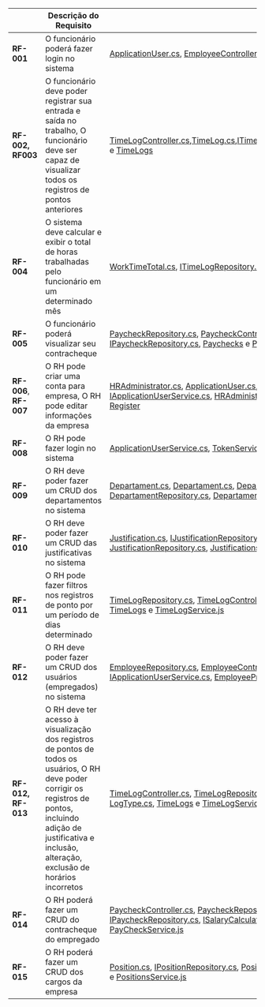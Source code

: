 |  | Descrição do Requisito | Artefatos(s) produzido(s) |
|-------------------|-----------------------------------------------------------------------------------------------------------------------------------------------------------------------------------------------------------------------------|--------------------------------------------------------------------------------------------------------------------------------------------------------------------------------------------------------------------------------------------------------------------------------------------------|
| **RF-001** | O funcionário poderá fazer login no sistema | [ApplicationUser.cs](https://github.com/ICEI-PUC-Minas-PMV-ADS/pmv-ads-2023-2-e4-proj-infra-t3-grupo-1-projeto-ponto/blob/main/src/backend/ClockIn/ClockIn.In.Domain/Entities/ApplicationUser.cs), [EmployeeController.cs](https://github.com/ICEI-PUC-Minas-PMV-ADS/pmv-ads-2023-2-e4-proj-infra-t3-grupo-1-projeto-ponto/blob/main/src/backend/ClockIn/ClockIn.Api/Controllers/EmployeeController.cs), [Login DTOs](https://github.com/ICEI-PUC-Minas-PMV-ADS/pmv-ads-2023-2-e4-proj-infra-t3-grupo-1-projeto-ponto/tree/main/src/backend/ClockIn/ClockIn.Application/DTOs/LoginDTOs), [ApplicationUserService.cs](https://github.com/ICEI-PUC-Minas-PMV-ADS/pmv-ads-2023-2-e4-proj-infra-t3-grupo-1-projeto-ponto/blob/main/src/backend/ClockIn/ClockIn.Application/Services/ApplicationUserService.cs), [IApplicationUserService.cs](https://github.com/ICEI-PUC-Minas-PMV-ADS/pmv-ads-2023-2-e4-proj-infra-t3-grupo-1-projeto-ponto/blob/main/src/backend/ClockIn/ClockIn.Application/Interfaces/IApplicationUserService.cs), [TokenService.cs](https://github.com/ICEI-PUC-Minas-PMV-ADS/pmv-ads-2023-2-e4-proj-infra-t3-grupo-1-projeto-ponto/blob/main/src/backend/ClockIn/ClockIn.Application/Services/TokenService.cs) e [ITokenService.cs](https://github.com/ICEI-PUC-Minas-PMV-ADS/pmv-ads-2023-2-e4-proj-infra-t3-grupo-1-projeto-ponto/blob/main/src/backend/ClockIn/ClockIn.Application/Interfaces/ITokenService.cs) |  |
| **RF-002, RF003** | O funcionário deve poder registrar sua entrada e saída no trabalho, O funcionário deve ser capaz de visualizar todos os registros de pontos anteriores | [TimeLogController.cs](https://github.com/ICEI-PUC-Minas-PMV-ADS/pmv-ads-2023-2-e4-proj-infra-t3-grupo-1-projeto-ponto/blob/main/src/backend/ClockIn/ClockIn.Api/Controllers/TimeLogController.cs),[TimeLog.cs](https://github.com/ICEI-PUC-Minas-PMV-ADS/pmv-ads-2023-2-e4-proj-infra-t3-grupo-1-projeto-ponto/blob/main/src/backend/ClockIn/ClockIn.Domain/Entities/TimeLog.cs),[ITimeLogRepository.cs](https://github.com/ICEI-PUC-Minas-PMV-ADS/pmv-ads-2023-2-e4-proj-infra-t3-grupo-1-projeto-ponto/blob/main/src/backend/ClockIn/ClockIn.Domain/Interfaces/ITimeLogRepository.cs),[TimeLogDTOs](https://github.com/ICEI-PUC-Minas-PMV-ADS/pmv-ads-2023-2-e4-proj-infra-t3-grupo-1-projeto-ponto/tree/main/src/backend/ClockIn/ClockIn.Application/DTOs/TimeLogDTOs),[ITimeLogService.cs](https://github.com/ICEI-PUC-Minas-PMV-ADS/pmv-ads-2023-2-e4-proj-infra-t3-grupo-1-projeto-ponto/blob/main/src/backend/ClockIn/ClockIn.Application/Interfaces/ITimeLogService.cs),[TimeLogProfile.cs](https://github.com/ICEI-PUC-Minas-PMV-ADS/pmv-ads-2023-2-e4-proj-infra-t3-grupo-1-projeto-ponto/blob/main/src/backend/ClockIn/ClockIn.Application/Mappers/TimeLogProfile.cs),[TimeLogService.cs](https://github.com/ICEI-PUC-Minas-PMV-ADS/pmv-ads-2023-2-e4-proj-infra-t3-grupo-1-projeto-ponto/blob/main/src/backend/ClockIn/ClockIn.Application/Services/TimeLogService.cs),[LogType.cs](https://github.com/ICEI-PUC-Minas-PMV-ADS/pmv-ads-2023-2-e4-proj-infra-t3-grupo-1-projeto-ponto/blob/main/src/backend/ClockIn/ClockIn.Domain/Enums/LogType.cs),[TimeLogService.js](https://github.com/ICEI-PUC-Minas-PMV-ADS/pmv-ads-2023-2-e4-proj-infra-t3-grupo-1-projeto-ponto/blob/main/src/frontend/clockin/src/services/TimeLogService.js) e [TimeLogs](https://github.com/ICEI-PUC-Minas-PMV-ADS/pmv-ads-2023-2-e4-proj-infra-t3-grupo-1-projeto-ponto/tree/main/src/frontend/clockin/src/pages/TimeLogs) |  |
| **RF-004** | O sistema deve calcular e exibir o total de horas trabalhadas pelo funcionário em um determinado mês | [WorkTimeTotal.cs](https://github.com/ICEI-PUC-Minas-PMV-ADS/pmv-ads-2023-2-e4-proj-infra-t3-grupo-1-projeto-ponto/blob/main/src/backend/ClockIn/ClockIn.Domain/Entities/WorkTimeTotal.cs), [ITimeLogRepository.cs](https://github.com/ICEI-PUC-Minas-PMV-ADS/pmv-ads-2023-2-e4-proj-infra-t3-grupo-1-projeto-ponto/blob/main/src/backend/ClockIn/ClockIn.Domain/Interfaces/ITimeLogRepository.cs) e [TimeLogRepository.cs](https://github.com/ICEI-PUC-Minas-PMV-ADS/pmv-ads-2023-2-e4-proj-infra-t3-grupo-1-projeto-ponto/blob/main/src/backend/ClockIn/ClockIn.Infra.Data/Repositories/TimeLogRepository.cs) |
| **RF-005** | O funcionário poderá visualizar seu contracheque | [PaycheckRepository.cs](https://github.com/ICEI-PUC-Minas-PMV-ADS/pmv-ads-2023-2-e4-proj-infra-t3-grupo-1-projeto-ponto/blob/main/src/backend/ClockIn/ClockIn.Infra.Data/Repositories/PaycheckRepository.cs), [PaycheckController.cs](https://github.com/ICEI-PUC-Minas-PMV-ADS/pmv-ads-2023-2-e4-proj-infra-t3-grupo-1-projeto-ponto/blob/main/src/backend/ClockIn/ClockIn.Api/Controllers/PaycheckController.cs), [PaycheckDTOs](https://github.com/ICEI-PUC-Minas-PMV-ADS/pmv-ads-2023-2-e4-proj-infra-t3-grupo-1-projeto-ponto/tree/main/src/backend/ClockIn/ClockIn.Application/DTOs/PaycheckDTOs), [IPaycheckService.cs](https://github.com/ICEI-PUC-Minas-PMV-ADS/pmv-ads-2023-2-e4-proj-infra-t3-grupo-1-projeto-ponto/blob/main/src/backend/ClockIn/ClockIn.Application/Interfaces/IPaycheckService.cs), [PaycheckProfile.cs](https://github.com/ICEI-PUC-Minas-PMV-ADS/pmv-ads-2023-2-e4-proj-infra-t3-grupo-1-projeto-ponto/blob/main/src/backend/ClockIn/ClockIn.Application/Mappers/PaycheckProfile.cs), [PaycheckService.cs](https://github.com/ICEI-PUC-Minas-PMV-ADS/pmv-ads-2023-2-e4-proj-infra-t3-grupo-1-projeto-ponto/blob/main/src/backend/ClockIn/ClockIn.Application/Services/PaycheckService.cs), [Paycheck.cs](https://github.com/ICEI-PUC-Minas-PMV-ADS/pmv-ads-2023-2-e4-proj-infra-t3-grupo-1-projeto-ponto/blob/main/src/backend/ClockIn/ClockIn.Domain/Entities/Paycheck.cs), [IPaycheckRepository.cs](https://github.com/ICEI-PUC-Minas-PMV-ADS/pmv-ads-2023-2-e4-proj-infra-t3-grupo-1-projeto-ponto/blob/main/src/backend/ClockIn/ClockIn.Domain/Interfaces/IPaycheckRepository.cs), [Paychecks](https://github.com/ICEI-PUC-Minas-PMV-ADS/pmv-ads-2023-2-e4-proj-infra-t3-grupo-1-projeto-ponto/tree/main/src/frontend/clockin/src/pages/Paychecks) e [PayCheckService.js](https://github.com/ICEI-PUC-Minas-PMV-ADS/pmv-ads-2023-2-e4-proj-infra-t3-grupo-1-projeto-ponto/blob/main/src/frontend/clockin/src/services/PayCheckService.js) |
| **RF-006**, **RF-007** | O RH pode criar uma conta para empresa, O RH pode editar informações da empresa | [HRAdministrator.cs](https://github.com/ICEI-PUC-Minas-PMV-ADS/pmv-ads-2023-2-e4-proj-infra-t3-grupo-1-projeto-ponto/blob/main/src/backend/ClockIn/ClockIn.Domain/Entities/HRAdministrator.cs), [ApplicationUser.cs](https://github.com/ICEI-PUC-Minas-PMV-ADS/pmv-ads-2023-2-e4-proj-infra-t3-grupo-1-projeto-ponto/blob/main/src/backend/ClockIn/ClockIn.Domain/Entities/ApplicationUser.cs), [IHRAdministratorRepository.cs](https://github.com/ICEI-PUC-Minas-PMV-ADS/pmv-ads-2023-2-e4-proj-infra-t3-grupo-1-projeto-ponto/blob/main/src/backend/ClockIn/ClockIn.Domain/Interfaces/IHRAdministratorRepository.cs), [HRAdministratorController.cs](https://github.com/ICEI-PUC-Minas-PMV-ADS/pmv-ads-2023-2-e4-proj-infra-t3-grupo-1-projeto-ponto/blob/main/src/backend/ClockIn/ClockIn.Api/Controllers/HRAdministratorController.cs), [HRAdministratorDTOs](https://github.com/ICEI-PUC-Minas-PMV-ADS/pmv-ads-2023-2-e4-proj-infra-t3-grupo-1-projeto-ponto/tree/main/src/backend/ClockIn/ClockIn.Application/DTOs/HRAdministratorDTOs), [IHRAdministratorService.cs](https://github.com/ICEI-PUC-Minas-PMV-ADS/pmv-ads-2023-2-e4-proj-infra-t3-grupo-1-projeto-ponto/blob/main/src/backend/ClockIn/ClockIn.Application/Interfaces/IHRAdministratorService.cs), [IApplicationUserService.cs](https://github.com/ICEI-PUC-Minas-PMV-ADS/pmv-ads-2023-2-e4-proj-infra-t3-grupo-1-projeto-ponto/blob/main/src/backend/ClockIn/ClockIn.Application/Interfaces/IApplicationUserService.cs), [HRAdministratorProfile.cs](https://github.com/ICEI-PUC-Minas-PMV-ADS/pmv-ads-2023-2-e4-proj-infra-t3-grupo-1-projeto-ponto/blob/main/src/backend/ClockIn/ClockIn.Application/Mappers/HRAdministratorProfile.cs), [ApplicationUserService.cs](https://github.com/ICEI-PUC-Minas-PMV-ADS/pmv-ads-2023-2-e4-proj-infra-t3-grupo-1-projeto-ponto/blob/main/src/backend/ClockIn/ClockIn.Application/Services/ApplicationUserService.cs), [HRAdministratorService.cs](https://github.com/ICEI-PUC-Minas-PMV-ADS/pmv-ads-2023-2-e4-proj-infra-t3-grupo-1-projeto-ponto/blob/main/src/backend/ClockIn/ClockIn.Application/Services/HRAdministratorService.cs), [HRAdministratorRepository.cs](https://github.com/ICEI-PUC-Minas-PMV-ADS/pmv-ads-2023-2-e4-proj-infra-t3-grupo-1-projeto-ponto/blob/main/src/backend/ClockIn/ClockIn.Infra.Data/Repositories/HRAdministratorRepository.cs), [UserService.js](https://github.com/ICEI-PUC-Minas-PMV-ADS/pmv-ads-2023-2-e4-proj-infra-t3-grupo-1-projeto-ponto/blob/main/src/frontend/clockin/src/services/UserService.js) e [Register](https://github.com/ICEI-PUC-Minas-PMV-ADS/pmv-ads-2023-2-e4-proj-infra-t3-grupo-1-projeto-ponto/tree/main/src/frontend/clockin/src/pages/Register) |
| **RF-008** | O RH pode fazer login no sistema | [ApplicationUserService.cs](https://github.com/ICEI-PUC-Minas-PMV-ADS/pmv-ads-2023-2-e4-proj-infra-t3-grupo-1-projeto-ponto/blob/main/src/backend/ClockIn/ClockIn.Application/Services/ApplicationUserService.cs), [TokenService.cs](https://github.com/ICEI-PUC-Minas-PMV-ADS/pmv-ads-2023-2-e4-proj-infra-t3-grupo-1-projeto-ponto/blob/main/src/backend/ClockIn/ClockIn.Application/Services/TokenService.cs), [ITokenService.cs](https://github.com/ICEI-PUC-Minas-PMV-ADS/pmv-ads-2023-2-e4-proj-infra-t3-grupo-1-projeto-ponto/blob/main/src/backend/ClockIn/ClockIn.Application/Interfaces/ITokenService.cs), [HRAdministratorController.cs](https://github.com/ICEI-PUC-Minas-PMV-ADS/pmv-ads-2023-2-e4-proj-infra-t3-grupo-1-projeto-ponto/blob/main/src/backend/ClockIn/ClockIn.Api/Controllers/HRAdministratorController.cs), [Login DTOs](https://github.com/ICEI-PUC-Minas-PMV-ADS/pmv-ads-2023-2-e4-proj-infra-t3-grupo-1-projeto-ponto/tree/main/src/backend/ClockIn/ClockIn.Application/DTOs/LoginDTOs), [Login](https://github.com/ICEI-PUC-Minas-PMV-ADS/pmv-ads-2023-2-e4-proj-infra-t3-grupo-1-projeto-ponto/tree/main/src/frontend/clockin/src/pages/Login) e [UserService.js](https://github.com/ICEI-PUC-Minas-PMV-ADS/pmv-ads-2023-2-e4-proj-infra-t3-grupo-1-projeto-ponto/blob/main/src/frontend/clockin/src/services/UserService.js) |
| **RF-009** | O RH deve poder fazer um CRUD dos departamentos no sistema | [Departament.cs](https://github.com/ICEI-PUC-Minas-PMV-ADS/pmv-ads-2023-2-e4-proj-infra-t3-grupo-1-projeto-ponto/blob/main/src/backend/ClockIn/ClockIn.Domain/Entities/Departament.cs), [Departament.cs](https://github.com/ICEI-PUC-Minas-PMV-ADS/pmv-ads-2023-2-e4-proj-infra-t3-grupo-1-projeto-ponto/blob/main/src/backend/ClockIn/ClockIn.Domain/Interfaces/IDepartamentRepository.cs), [DepartamentController.cs](https://github.com/ICEI-PUC-Minas-PMV-ADS/pmv-ads-2023-2-e4-proj-infra-t3-grupo-1-projeto-ponto/blob/main/src/backend/ClockIn/ClockIn.Api/Controllers/DepartamentController.cs), [DepartamentDTOs](https://github.com/ICEI-PUC-Minas-PMV-ADS/pmv-ads-2023-2-e4-proj-infra-t3-grupo-1-projeto-ponto/tree/main/src/backend/ClockIn/ClockIn.Application/DTOs/DepartamentDTOs), [IDepartamentService.cs](https://github.com/ICEI-PUC-Minas-PMV-ADS/pmv-ads-2023-2-e4-proj-infra-t3-grupo-1-projeto-ponto/blob/main/src/backend/ClockIn/ClockIn.Application/Interfaces/IDepartamentService.cs), [DepartamentProfile.cs](https://github.com/ICEI-PUC-Minas-PMV-ADS/pmv-ads-2023-2-e4-proj-infra-t3-grupo-1-projeto-ponto/blob/main/src/backend/ClockIn/ClockIn.Application/Mappers/DepartamentProfile.cs), [DepartamentService.cs](https://github.com/ICEI-PUC-Minas-PMV-ADS/pmv-ads-2023-2-e4-proj-infra-t3-grupo-1-projeto-ponto/blob/main/src/backend/ClockIn/ClockIn.Application/Services/DepartamentService.cs), [DepartamentRepository.cs](https://github.com/ICEI-PUC-Minas-PMV-ADS/pmv-ads-2023-2-e4-proj-infra-t3-grupo-1-projeto-ponto/blob/main/src/backend/ClockIn/ClockIn.Infra.Data/Repositories/DepartamentRepository.cs), [DepartamentService.js](https://github.com/ICEI-PUC-Minas-PMV-ADS/pmv-ads-2023-2-e4-proj-infra-t3-grupo-1-projeto-ponto/blob/main/src/frontend/clockin/src/services/DepartamentService.js) e [Departaments](https://github.com/ICEI-PUC-Minas-PMV-ADS/pmv-ads-2023-2-e4-proj-infra-t3-grupo-1-projeto-ponto/tree/main/src/frontend/clockin/src/pages/Departaments) |
| **RF-010** | O RH deve poder fazer um CRUD das justificativas no sistema | [Justification.cs](https://github.com/ICEI-PUC-Minas-PMV-ADS/pmv-ads-2023-2-e4-proj-infra-t3-grupo-1-projeto-ponto/blob/main/src/backend/ClockIn/ClockIn.Domain/Entities/Justification.cs), [IJustificationRepository.cs](https://github.com/ICEI-PUC-Minas-PMV-ADS/pmv-ads-2023-2-e4-proj-infra-t3-grupo-1-projeto-ponto/blob/main/src/backend/ClockIn/ClockIn.Domain/Interfaces/IJustificationRepository.cs), [JustificationController.cs](https://github.com/ICEI-PUC-Minas-PMV-ADS/pmv-ads-2023-2-e4-proj-infra-t3-grupo-1-projeto-ponto/blob/main/src/backend/ClockIn/ClockIn.Api/Controllers/JustificationController.cs), [JustificationDTOs](https://github.com/ICEI-PUC-Minas-PMV-ADS/pmv-ads-2023-2-e4-proj-infra-t3-grupo-1-projeto-ponto/tree/main/src/backend/ClockIn/ClockIn.Application/DTOs/JustificationDTOs), [IJustificationDTOs](https://github.com/ICEI-PUC-Minas-PMV-ADS/pmv-ads-2023-2-e4-proj-infra-t3-grupo-1-projeto-ponto/blob/main/src/backend/ClockIn/ClockIn.Application/Interfaces/IJustificationService.cs), [JustificationProfile.cs](https://github.com/ICEI-PUC-Minas-PMV-ADS/pmv-ads-2023-2-e4-proj-infra-t3-grupo-1-projeto-ponto/blob/main/src/backend/ClockIn/ClockIn.Application/Mappers/JustificationProfile.cs), [JustificationDTOs](https://github.com/ICEI-PUC-Minas-PMV-ADS/pmv-ads-2023-2-e4-proj-infra-t3-grupo-1-projeto-ponto/blob/main/src/backend/ClockIn/ClockIn.Application/Services/JustificationService.cs), [JustificationRepository.cs](https://github.com/ICEI-PUC-Minas-PMV-ADS/pmv-ads-2023-2-e4-proj-infra-t3-grupo-1-projeto-ponto/blob/main/src/backend/ClockIn/ClockIn.Infra.Data/Repositories/JustificationRepository.cs), [Justifications](https://github.com/ICEI-PUC-Minas-PMV-ADS/pmv-ads-2023-2-e4-proj-infra-t3-grupo-1-projeto-ponto/tree/main/src/frontend/clockin/src/pages/Justifications) e [JustificationsService.js](https://github.com/ICEI-PUC-Minas-PMV-ADS/pmv-ads-2023-2-e4-proj-infra-t3-grupo-1-projeto-ponto/blob/main/src/frontend/clockin/src/services/JustificationsService.js) |
| **RF-011** | O RH pode fazer filtros nos registros de ponto por um período de dias determinado | [TimeLogRepository.cs](https://github.com/ICEI-PUC-Minas-PMV-ADS/pmv-ads-2023-2-e4-proj-infra-t3-grupo-1-projeto-ponto/blob/main/src/backend/ClockIn/ClockIn.Infra.Data/Repositories/TimeLogRepository.cs), [TimeLogController.cs](https://github.com/ICEI-PUC-Minas-PMV-ADS/pmv-ads-2023-2-e4-proj-infra-t3-grupo-1-projeto-ponto/blob/main/src/backend/ClockIn/ClockIn.Api/Controllers/TimeLogController.cs), [TimeLogService.cs](https://github.com/ICEI-PUC-Minas-PMV-ADS/pmv-ads-2023-2-e4-proj-infra-t3-grupo-1-projeto-ponto/blob/main/src/backend/ClockIn/ClockIn.Application/Services/TimeLogService.cs), [TimeLogProfile.cs](https://github.com/ICEI-PUC-Minas-PMV-ADS/pmv-ads-2023-2-e4-proj-infra-t3-grupo-1-projeto-ponto/blob/main/src/backend/ClockIn/ClockIn.Application/Mappers/TimeLogProfile.cs), [TimeLogService.cs](https://github.com/ICEI-PUC-Minas-PMV-ADS/pmv-ads-2023-2-e4-proj-infra-t3-grupo-1-projeto-ponto/blob/main/src/backend/ClockIn/ClockIn.Application/Interfaces/ITimeLogService.cs), [TimeLogDTOs](https://github.com/ICEI-PUC-Minas-PMV-ADS/pmv-ads-2023-2-e4-proj-infra-t3-grupo-1-projeto-ponto/tree/main/src/backend/ClockIn/ClockIn.Application/DTOs/TimeLogDTOs), [TimeLog.cs](https://github.com/ICEI-PUC-Minas-PMV-ADS/pmv-ads-2023-2-e4-proj-infra-t3-grupo-1-projeto-ponto/blob/main/src/backend/ClockIn/ClockIn.Domain/Entities/TimeLog.cs), [ITimeLogRepository.cs](https://github.com/ICEI-PUC-Minas-PMV-ADS/pmv-ads-2023-2-e4-proj-infra-t3-grupo-1-projeto-ponto/blob/main/src/backend/ClockIn/ClockIn.Domain/Interfaces/ITimeLogRepository.cs), [TimeLogs](https://github.com/ICEI-PUC-Minas-PMV-ADS/pmv-ads-2023-2-e4-proj-infra-t3-grupo-1-projeto-ponto/tree/main/src/frontend/clockin/src/pages/TimeLogs) e [TimeLogService.js](https://github.com/ICEI-PUC-Minas-PMV-ADS/pmv-ads-2023-2-e4-proj-infra-t3-grupo-1-projeto-ponto/blob/main/src/frontend/clockin/src/services/TimeLogService.js) |
| **RF-012** | O RH deve poder fazer um CRUD dos usuários (empregados) no sistema | [EmployeeRepository.cs](https://github.com/ICEI-PUC-Minas-PMV-ADS/pmv-ads-2023-2-e4-proj-infra-t3-grupo-1-projeto-ponto/blob/main/src/backend/ClockIn/ClockIn.Infra.Data/Repositories/EmployeeRepository.cs), [EmployeeController.cs](https://github.com/ICEI-PUC-Minas-PMV-ADS/pmv-ads-2023-2-e4-proj-infra-t3-grupo-1-projeto-ponto/blob/main/src/backend/ClockIn/ClockIn.Api/Controllers/EmployeeController.cs), [mployeeRepository.cs](https://github.com/ICEI-PUC-Minas-PMV-ADS/pmv-ads-2023-2-e4-proj-infra-t3-grupo-1-projeto-ponto/blob/main/src/backend/ClockIn/ClockIn.Domain/Interfaces/IEmployeeRepository.cs), [Employee.cs](https://github.com/ICEI-PUC-Minas-PMV-ADS/pmv-ads-2023-2-e4-proj-infra-t3-grupo-1-projeto-ponto/blob/main/src/backend/ClockIn/ClockIn.Domain/Entities/Employee.cs), [ApplicationUser.cs](https://github.com/ICEI-PUC-Minas-PMV-ADS/pmv-ads-2023-2-e4-proj-infra-t3-grupo-1-projeto-ponto/blob/main/src/backend/ClockIn/ClockIn.Domain/Entities/ApplicationUser.cs), [EmployeeDTOs](https://github.com/ICEI-PUC-Minas-PMV-ADS/pmv-ads-2023-2-e4-proj-infra-t3-grupo-1-projeto-ponto/tree/main/src/backend/ClockIn/ClockIn.Application/DTOs/EmployeeDTOs), [IEmployeeService.cs](https://github.com/ICEI-PUC-Minas-PMV-ADS/pmv-ads-2023-2-e4-proj-infra-t3-grupo-1-projeto-ponto/blob/main/src/backend/ClockIn/ClockIn.Application/Interfaces/IEmployeeService.cs), [IApplicationUserService.cs](https://github.com/ICEI-PUC-Minas-PMV-ADS/pmv-ads-2023-2-e4-proj-infra-t3-grupo-1-projeto-ponto/blob/main/src/backend/ClockIn/ClockIn.Application/Interfaces/IApplicationUserService.cs), [EmployeeProfile.cs](https://github.com/ICEI-PUC-Minas-PMV-ADS/pmv-ads-2023-2-e4-proj-infra-t3-grupo-1-projeto-ponto/blob/main/src/backend/ClockIn/ClockIn.Application/Mappers/EmployeeProfile.cs), [EmployeeService.cs](https://github.com/ICEI-PUC-Minas-PMV-ADS/pmv-ads-2023-2-e4-proj-infra-t3-grupo-1-projeto-ponto/blob/main/src/backend/ClockIn/ClockIn.Application/Services/EmployeeService.cs), [ApplicationUserService.cs](https://github.com/ICEI-PUC-Minas-PMV-ADS/pmv-ads-2023-2-e4-proj-infra-t3-grupo-1-projeto-ponto/blob/main/src/backend/ClockIn/ClockIn.Application/Services/ApplicationUserService.cs), [EmployeeService.js](https://github.com/ICEI-PUC-Minas-PMV-ADS/pmv-ads-2023-2-e4-proj-infra-t3-grupo-1-projeto-ponto/blob/main/src/frontend/clockin/src/services/EmployeeService.js) e [Employees](https://github.com/ICEI-PUC-Minas-PMV-ADS/pmv-ads-2023-2-e4-proj-infra-t3-grupo-1-projeto-ponto/tree/main/src/frontend/clockin/src/pages/Employees) |
| **RF-012, RF-013** | O RH deve ter acesso à visualização dos registros de pontos de todos os usuários, O RH deve poder corrigir os registros de pontos, incluindo adição de justificativa e inclusão, alteração, exclusão de horários incorretos | [TimeLogController.cs](https://github.com/ICEI-PUC-Minas-PMV-ADS/pmv-ads-2023-2-e4-proj-infra-t3-grupo-1-projeto-ponto/blob/main/src/backend/ClockIn/ClockIn.Api/Controllers/TimeLogController.cs), [TimeLogRepository.cs](https://github.com/ICEI-PUC-Minas-PMV-ADS/pmv-ads-2023-2-e4-proj-infra-t3-grupo-1-projeto-ponto/blob/main/src/backend/ClockIn/ClockIn.Infra.Data/Repositories/TimeLogRepository.cs), [TimeLog.cs](https://github.com/ICEI-PUC-Minas-PMV-ADS/pmv-ads-2023-2-e4-proj-infra-t3-grupo-1-projeto-ponto/blob/main/src/backend/ClockIn/ClockIn.Domain/Entities/TimeLog.cs), [ITimeLogRepository.cs](https://github.com/ICEI-PUC-Minas-PMV-ADS/pmv-ads-2023-2-e4-proj-infra-t3-grupo-1-projeto-ponto/blob/main/src/backend/ClockIn/ClockIn.Domain/Interfaces/ITimeLogRepository.cs), [TimeLogDTOs](https://github.com/ICEI-PUC-Minas-PMV-ADS/pmv-ads-2023-2-e4-proj-infra-t3-grupo-1-projeto-ponto/tree/main/src/backend/ClockIn/ClockIn.Application/DTOs/TimeLogDTOs), [ITimeLogService.cs](https://github.com/ICEI-PUC-Minas-PMV-ADS/pmv-ads-2023-2-e4-proj-infra-t3-grupo-1-projeto-ponto/blob/main/src/backend/ClockIn/ClockIn.Application/Interfaces/ITimeLogService.cs), [TimeLogProfile.cs](https://github.com/ICEI-PUC-Minas-PMV-ADS/pmv-ads-2023-2-e4-proj-infra-t3-grupo-1-projeto-ponto/blob/main/src/backend/ClockIn/ClockIn.Application/Mappers/TimeLogProfile.cs), [TimeLogService.cs](https://github.com/ICEI-PUC-Minas-PMV-ADS/pmv-ads-2023-2-e4-proj-infra-t3-grupo-1-projeto-ponto/blob/main/src/backend/ClockIn/ClockIn.Application/Services/TimeLogService.cs), [LogType.cs](https://github.com/ICEI-PUC-Minas-PMV-ADS/pmv-ads-2023-2-e4-proj-infra-t3-grupo-1-projeto-ponto/blob/main/src/backend/ClockIn/ClockIn.Domain/Enums/LogType.cs), [TimeLogs](https://github.com/ICEI-PUC-Minas-PMV-ADS/pmv-ads-2023-2-e4-proj-infra-t3-grupo-1-projeto-ponto/tree/main/src/frontend/clockin/src/pages/TimeLogs) e [TimeLogService.js](https://github.com/ICEI-PUC-Minas-PMV-ADS/pmv-ads-2023-2-e4-proj-infra-t3-grupo-1-projeto-ponto/blob/main/src/frontend/clockin/src/services/TimeLogService.js) |
| **RF-014** | O RH poderá fazer um CRUD do contracheque do empregado | [PaycheckController.cs](https://github.com/ICEI-PUC-Minas-PMV-ADS/pmv-ads-2023-2-e4-proj-infra-t3-grupo-1-projeto-ponto/blob/main/src/backend/ClockIn/ClockIn.Api/Controllers/PaycheckController.cs), [PaycheckRepository.cs](https://github.com/ICEI-PUC-Minas-PMV-ADS/pmv-ads-2023-2-e4-proj-infra-t3-grupo-1-projeto-ponto/blob/main/src/backend/ClockIn/ClockIn.Infra.Data/Repositories/PaycheckRepository.cs), [PaycheckService.cs](https://github.com/ICEI-PUC-Minas-PMV-ADS/pmv-ads-2023-2-e4-proj-infra-t3-grupo-1-projeto-ponto/blob/main/src/backend/ClockIn/ClockIn.Application/Services/PaycheckService.cs), [PaycheckProfile.cs](https://github.com/ICEI-PUC-Minas-PMV-ADS/pmv-ads-2023-2-e4-proj-infra-t3-grupo-1-projeto-ponto/blob/main/src/backend/ClockIn/ClockIn.Application/Mappers/PaycheckProfile.cs), [IPaycheckService.cs](https://github.com/ICEI-PUC-Minas-PMV-ADS/pmv-ads-2023-2-e4-proj-infra-t3-grupo-1-projeto-ponto/blob/main/src/backend/ClockIn/ClockIn.Application/Interfaces/IPaycheckService.cs), [PaycheckDTOs](https://github.com/ICEI-PUC-Minas-PMV-ADS/pmv-ads-2023-2-e4-proj-infra-t3-grupo-1-projeto-ponto/tree/main/src/backend/ClockIn/ClockIn.Application/DTOs/PaycheckDTOs), [Paycheck.cs](https://github.com/ICEI-PUC-Minas-PMV-ADS/pmv-ads-2023-2-e4-proj-infra-t3-grupo-1-projeto-ponto/blob/main/src/backend/ClockIn/ClockIn.Domain/Entities/Paycheck.cs), [IPaycheckRepository.cs](https://github.com/ICEI-PUC-Minas-PMV-ADS/pmv-ads-2023-2-e4-proj-infra-t3-grupo-1-projeto-ponto/blob/main/src/backend/ClockIn/ClockIn.Domain/Interfaces/IPaycheckRepository.cs), [ISalaryCalculatorService.cs](https://github.com/ICEI-PUC-Minas-PMV-ADS/pmv-ads-2023-2-e4-proj-infra-t3-grupo-1-projeto-ponto/blob/main/src/backend/ClockIn/ClockIn.Application/Interfaces/ISalaryCalculatorService.cs), [IWorkTimeCalculatorService.cs](https://github.com/ICEI-PUC-Minas-PMV-ADS/pmv-ads-2023-2-e4-proj-infra-t3-grupo-1-projeto-ponto/blob/main/src/backend/ClockIn/ClockIn.Application/Interfaces/IWorkTimeCalculatorService.cs), [SalaryCalculatorService.cs](https://github.com/ICEI-PUC-Minas-PMV-ADS/pmv-ads-2023-2-e4-proj-infra-t3-grupo-1-projeto-ponto/blob/main/src/backend/ClockIn/ClockIn.Application/Services/SalaryCalculatorService.cs), [WorkTimeCalculatorService.cs](https://github.com/ICEI-PUC-Minas-PMV-ADS/pmv-ads-2023-2-e4-proj-infra-t3-grupo-1-projeto-ponto/blob/main/src/backend/ClockIn/ClockIn.Application/Services/WorkTimeCalculatorService.cs), [Paychecks](https://github.com/ICEI-PUC-Minas-PMV-ADS/pmv-ads-2023-2-e4-proj-infra-t3-grupo-1-projeto-ponto/tree/main/src/frontend/clockin/src/pages/Paychecks) e [PayCheckService.js](https://github.com/ICEI-PUC-Minas-PMV-ADS/pmv-ads-2023-2-e4-proj-infra-t3-grupo-1-projeto-ponto/blob/main/src/frontend/clockin/src/services/PayCheckService.js) |
| **RF-015** | O RH poderá fazer um CRUD dos cargos da empresa | [Position.cs](https://github.com/ICEI-PUC-Minas-PMV-ADS/pmv-ads-2023-2-e4-proj-infra-t3-grupo-1-projeto-ponto/blob/main/src/backend/ClockIn/ClockIn.Domain/Entities/Position.cs), [IPositionRepository.cs](https://github.com/ICEI-PUC-Minas-PMV-ADS/pmv-ads-2023-2-e4-proj-infra-t3-grupo-1-projeto-ponto/blob/main/src/backend/ClockIn/ClockIn.Domain/Interfaces/IPositionRepository.cs), [PositionController.cs](https://github.com/ICEI-PUC-Minas-PMV-ADS/pmv-ads-2023-2-e4-proj-infra-t3-grupo-1-projeto-ponto/blob/main/src/backend/ClockIn/ClockIn.Api/Controllers/PositionController.cs), [PositionService.cs](https://github.com/ICEI-PUC-Minas-PMV-ADS/pmv-ads-2023-2-e4-proj-infra-t3-grupo-1-projeto-ponto/blob/main/src/backend/ClockIn/ClockIn.Application/Services/PositionService.cs), [PositionProfile.cs](https://github.com/ICEI-PUC-Minas-PMV-ADS/pmv-ads-2023-2-e4-proj-infra-t3-grupo-1-projeto-ponto/blob/main/src/backend/ClockIn/ClockIn.Application/Mappers/PositionProfile.cs), [IPositionService.cs](https://github.com/ICEI-PUC-Minas-PMV-ADS/pmv-ads-2023-2-e4-proj-infra-t3-grupo-1-projeto-ponto/blob/main/src/backend/ClockIn/ClockIn.Application/Interfaces/IPositionService.cs), [PositionDTOs](https://github.com/ICEI-PUC-Minas-PMV-ADS/pmv-ads-2023-2-e4-proj-infra-t3-grupo-1-projeto-ponto/tree/main/src/backend/ClockIn/ClockIn.Application/DTOs/PositionDTOs), [PositionRepository.cs](https://github.com/ICEI-PUC-Minas-PMV-ADS/pmv-ads-2023-2-e4-proj-infra-t3-grupo-1-projeto-ponto/blob/main/src/backend/ClockIn/ClockIn.Infra.Data/Repositories/PositionRepository.cs), [Positions](https://github.com/ICEI-PUC-Minas-PMV-ADS/pmv-ads-2023-2-e4-proj-infra-t3-grupo-1-projeto-ponto/tree/main/src/frontend/clockin/src/pages/Positions) e [PositionsService.js](https://github.com/ICEI-PUC-Minas-PMV-ADS/pmv-ads-2023-2-e4-proj-infra-t3-grupo-1-projeto-ponto/blob/main/src/frontend/clockin/src/services/PositionsService.js) |

